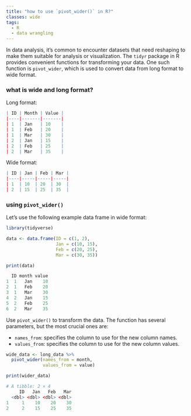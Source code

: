 ```yaml
---
title: "how to use `pivot_wider()` in R?"
classes: wide
tags:
  - R
  - data wrangling
---
```


In data analysis, it’s common to encounter datasets that need reshaping to make them suitable for analysis or visualization. The `tidyr` package in R provides convenient functions for transforming your data. One such function is `pivot_wider`, which is used to convert data from long format to wide format. 
 
### what is wide and long format?
Long format:
```r
| ID | Month | Value |
|----|-------|-------|
| 1  | Jan   | 10    |
| 1  | Feb   | 20    |
| 1  | Mar   | 30    |
| 2  | Jan   | 15    |
| 2  | Feb   | 25    |
| 2  | Mar   | 35    |
```

Wide format:
```r
| ID | Jan | Feb | Mar |
|----|-----|-----|-----|
| 1  | 10  | 20  | 30  |
| 2  | 15  | 25  | 35  |
```

### using `pivot_wider()`

Let’s use the following example data frame in wide format:

```r
library(tidyverse)

data <- data.frame(ID = c(1, 2),
                   Jan = c(10, 15),
                   Feb = c(20, 25),
                   Mar = c(30, 35))

print(data)
```

```r
  ID month value
1  1   Jan    10
2  1   Feb    20
3  1   Mar    30
4  2   Jan    15
5  2   Feb    25
6  2   Mar    35
```

Use `pivot_wider()` to transform the data. The function has several parameters, but the most crucial ones are:
  - `names_from`: specifies the column to use for the new column names.
  - `values_from`: specifies the column to use for the new column values.

```r
wide_data <- long_data %>% 
  pivot_wider(names_from = month,
              values_from = value)

print(wider_data)
```

```r
# A tibble: 2 × 4
     ID   Jan   Feb   Mar
  <dbl> <dbl> <dbl> <dbl>
1     1    10    20    30
2     2    15    25    35
```